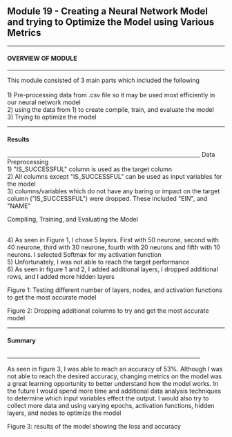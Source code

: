 
<h2>Module 19 - Creating a Neural Network Model and trying to Optimize the Model using Various Metrics 
  </h2>
  
______________________________________________________________________
<h4>OVERVIEW OF MODULE 
</h4>

______________________________________________________________________
This module consisted of 3 main parts which included the following 
<br>
<br>1) Pre-processing data from .csv file so it may be used most efficiently in our neural network model 
<br>2) using the data from 1) to create compile, train, and evaluate the model 
<br>3) Trying to optimize the model 

______________________________________________________________________
<h4>Results 
</h4>
______________________________________________________________________
Data Preprocessing
<br>1) "IS_SUCCESSFUL" column is used as the target column
<br>2) All columns except "IS_SUCCESSFUL" can be used as input variables for the model 
<br>3) columns/variables which do not have any baring or impact on the target column ("IS_SUCCESSFUL") were dropped. These included "EIN", and "NAME"

Compiling, Training, and Evaluating the Model

<br>4) As seen in Figure 1, I chose 5 layers. First with 50 neurone, second with 40 neurone, third with 30 neurone, fourth with 20 neurons and fifth with 10 neurons. I selected Softmax for my activation function
<br>5) Unfortunately, I was not able to reach the target performance 
<br>6) As seen in figure 1 and 2, I added additional layers, I dropped additional rows, and I added more hidden layers 

Figure 1: Testing different number of layers, nodes, and activation functions to get the most accurate model 

Figure 2: Dropping additional columns to try and get the most accurate model 
______________________________________________________________________
<h4>Summary 
</h4>
______________________________________________________________________

As seen in figure 3, I was able to reach an accuracy of 53%. Although I was not able to reach the desired accuracy, changing metrics on the model was a great learning opportunity to better understand how the model works. In the future I would spend more time and additional data analysis techniques to determine which input variables effect the output. I would also try to collect more data and using varying epochs, activation functions, hidden layers, and nodes to optimize the model 


Figure 3: results of the model showing the loss and accuracy 
